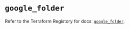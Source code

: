 # `google_folder`

Refer to the Terraform Registory for docs: [`google_folder`](https://registry.terraform.io/providers/hashicorp/google-beta/4.76.0/docs/resources/google_folder).
